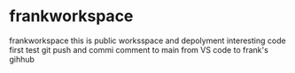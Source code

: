 # frankworkspace
frankworkspace
this is public worksspace and depolyment interesting code
first test git push and commi comment to main from VS code to frank's gihhub